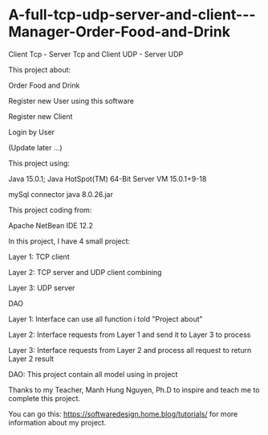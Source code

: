 # A-full-tcp-udp-server-and-client---Manager-Order-Food-and-Drink
Client Tcp - Server Tcp and Client UDP - Server UDP

This project about:
  
  Order Food and Drink
  
  Register new User using this software
  
  Register new Client
  
  Login by User
  
  (Update later ...)
 
 This project using:
  
  Java 15.0.1; Java HotSpot(TM) 64-Bit Server VM 15.0.1+9-18
  
  mySql connector java 8.0.26.jar
 
 This project coding from:
  
  Apache NetBean IDE 12.2

In this project, I have 4 small project:
  
  Layer 1: TCP client
  
  Layer 2: TCP server and UDP client combining
  
  Layer 3: UDP server
  
  DAO
  
  Layer 1: Interface can use all function i told "Project about"
  
  Layer 2: Interface requests from Layer 1 and send it to Layer 3 to process
  
  Layer 3: Interface requests from Layer 2 and process all request to return Layer 2 result
  
  DAO: This project contain all model using in project
  
  Thanks to my Teacher, Manh Hung Nguyen, Ph.D to inspire and teach me to complete this project.
  
  You can go this: https://softwaredesign.home.blog/tutorials/ for more information about my project.

